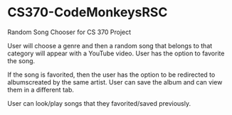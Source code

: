 # CS370-CodeMonkeysRSC
Random Song Chooser for CS 370 Project

User will choose a genre and then a random song that belongs to that category will appear with a YouTube video.
User has the option to favorite the song.
   
If the song is favorited, then the user has the option to be redirected to albumscreated by the same artist.
User can save the album and can view them in a different tab.
  
User can look/play songs that they favorited/saved previously.

